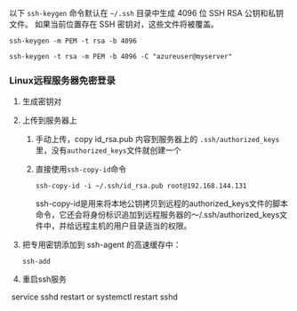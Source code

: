 









以下 `ssh-keygen` 命令默认在 `~/.ssh` 目录中生成 4096 位 SSH RSA 公钥和私钥文件。 如果当前位置存在 SSH 密钥对，这些文件将被覆盖。

`ssh-keygen -m PEM -t rsa -b 4096`

`ssh-keygen -t rsa -m PEM -b 4096 -C "azureuser@myserver"`



### Linux远程服务器免密登录

1. 生成密钥对

2. 上传到服务器上

   1. 手动上传，copy id_rsa.pub 内容到服务器上的 `.ssh/authorized_keys` 里，没有`authorized_keys`文件就创建一个

   2. 直接使用`ssh-copy-id`命令

      `ssh-copy-id -i ~/.ssh/id_rsa.pub root@192.168.144.131`

      ssh-copy-id是用来将本地公钥拷贝到远程的authorized_keys文件的脚本命令，它还会将身份标识追加到远程服务器的～/.ssh/authorized_keys文件中，并给远程主机的用户目录适当的权限。

3. 把专用密钥添加到 ssh-agent 的高速缓存中：

   `ssh-add`

4. 重启ssh服务

​	service sshd restart or systemctl restart sshd





